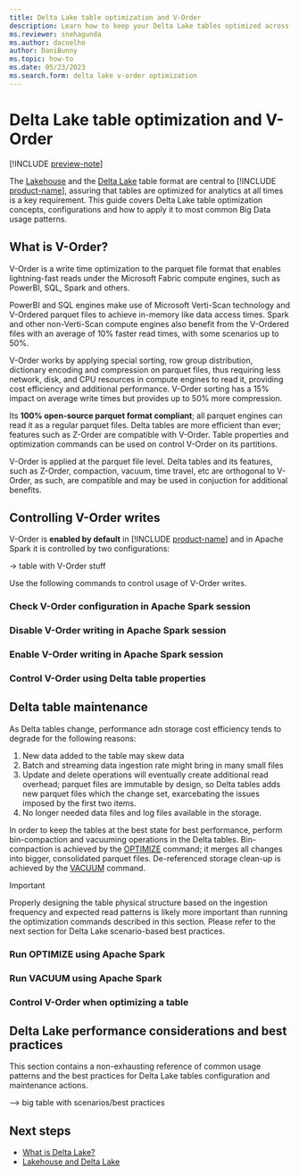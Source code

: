 ```yaml
---
title: Delta Lake table optimization and V-Order
description: Learn how to keep your Delta Lake tables optimized across multiple scenarios
ms.reviewer: snehagunda
ms.author: dacoelho
author: DaniBunny
ms.topic: how-to
ms.date: 05/23/2023
ms.search.form: delta lake v-order optimization
---
```


# Delta Lake table optimization and V-Order

[!INCLUDE [preview-note](../includes/preview-note.md)]

The [Lakehouse](lakehouse-overview.md) and the [Delta Lake](lakehouse-and-delta-tables.md) table format are central to [!INCLUDE [product-name](../includes/product-name.md)], assuring that tables are optimized for analytics at all times is a key requirement. This guide covers Delta Lake table optimization concepts, configurations and how to apply it to most common Big Data usage patterns.

## What is V-Order?

V-Order is a write time optimization to the parquet file format that enables lightning-fast reads under the Microsoft Fabric compute engines, such as PowerBI, SQL, Spark and others.

PowerBI and SQL engines make use of Microsoft Verti-Scan technology and V-Ordered parquet files to achieve in-memory like data access times. Spark and other non-Verti-Scan compute engines also benefit from the V-Ordered files with an average of 10% faster read times, with some scenarios up to 50%.

V-Order works by applying special sorting, row group distribution, dictionary encoding and compression on parquet files, thus requiring less network, disk, and CPU resources in compute engines to read it, providing cost efficiency and additional performance.  V-Order sorting has a 15% impact on average write times but provides up to 50% more compression.

Its __100% open-source parquet format compliant__; all parquet engines can read it as a regular parquet files. Delta tables are more efficient than ever; features such as Z-Order are compatible with V-Order. Table properties and optimization commands can be used on control V-Order on its partitions.

V-Order is applied at the parquet file level. Delta tables and its features, such as Z-Order, compaction, vacuum, time travel, etc are orthogonal to V-Order, as such, are compatible and may be used in conjuction for additional benefits.

## Controlling V-Order writes

V-Order is __enabled by default__ in [!INCLUDE [product-name](../includes/product-name.md)] and in Apache Spark it is controlled by two configurations:

-> table with V-Order stuff

Use the following commands to control usage of V-Order writes.

### Check V-Order configuration in Apache Spark session

### Disable V-Order writing in Apache Spark session

### Enable V-Order writing in Apache Spark session

### Control V-Order using Delta table properties

## Delta table maintenance

As Delta tables change, performance adn storage cost efficiency tends to degrade for the following reasons:

1. New data added to the table may skew data
1. Batch and streaming data ingestion rate might bring in many small files
1. Update and delete operations will eventually create additional read overhead; parquet files are immutable by design, so Delta tables adds new parquet files which the change set, exarcebating the issues imposed by the first two items.
1. No longer needed data files and log files available in the storage.

In order to keep the tables at the best state for best performance, perform bin-compaction and vacuuming operations in the Delta tables. Bin-compaction is achieved by the [OPTIMIZE](https://docs.delta.io/latest/optimizations-oss.html) command; it merges all changes into bigger, consolidated parquet files. De-referenced storage clean-up is achieved by the [VACUUM](https://docs.delta.io/latest/delta-utility.html#-delta-vacuum) command.

> [!IMPORTANT]
> Properly designing the table physical structure based on the ingestion frequency and expected read patterns is likely more important than running the optimization commands described in this section. Please refer to the next section for Delta Lake scenario-based best practices.

### Run OPTIMIZE using Apache Spark

### Run VACUUM using Apache Spark

### Control V-Order when optimizing a table

## Delta Lake performance considerations and best practices

This section contains a non-exhausting reference of common usage patterns and the best practices for Delta Lake tables configuration and maintenance actions.

--> big table with scenarios/best practices

## Next steps

- [What is Delta Lake?](/azure/synapse-analytics/spark/apache-spark-what-is-delta-lake)
- [Lakehouse and Delta Lake](lakehouse-and-delta-tables.md)

